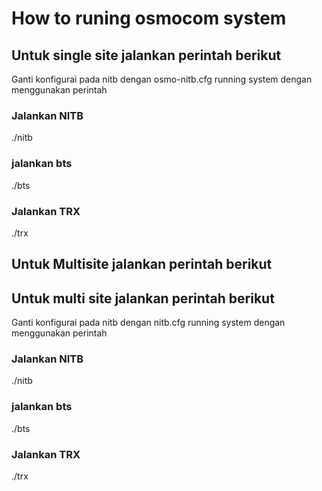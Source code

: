 # How to runing osmocom system

## Untuk single site jalankan perintah berikut

Ganti konfigurai pada nitb dengan osmo-nitb.cfg
running system dengan menggunakan perintah

### Jalankan NITB
./nitb

### jalankan bts
./bts

### Jalankan TRX
./trx



## Untuk Multisite jalankan perintah berikut


## Untuk multi site jalankan perintah berikut

Ganti konfigurai pada nitb dengan nitb.cfg
running system dengan menggunakan perintah

### Jalankan NITB
./nitb

### jalankan bts
./bts

### Jalankan TRX
./trx
